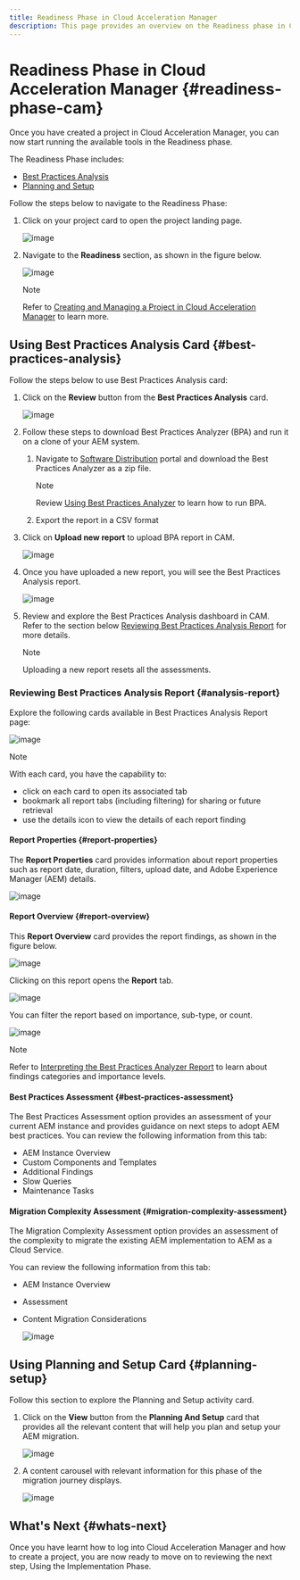 ```yaml
---
title: Readiness Phase in Cloud Acceleration Manager
description: This page provides an overview on the Readiness phase in Cloud Acceleration Manager.
---
```


# Readiness Phase in Cloud Acceleration Manager {#readiness-phase-cam}

Once you have created a project in Cloud Acceleration Manager, you can now start running the available tools in the Readiness phase.

The Readiness Phase includes:

* [Best Practices Analysis](#best-practices-analysis)
* [Planning and Setup](#planning-setup) 

Follow the steps below to navigate to the Readiness Phase:

1. Click on your project card to open the project landing page.

   ![image](/help/move-to-cloud-service/cloud-acceleration-manager/assets/cam-landing1.png)

1. Navigate to the **Readiness** section, as shown in the figure below.

   ![image](/help/move-to-cloud-service/cloud-acceleration-manager/assets/readiness-1.png)

   >[!NOTE]
   >Refer to [Creating and Managing a Project in Cloud Acceleration Manager](/help/move-to-cloud-service/cloud-acceleration-manager/using-cam/getting-started-cam.md) to learn more.

## Using Best Practices Analysis Card {#best-practices-analysis}

Follow the steps below to use Best Practices Analysis card:

1. Click on the **Review** button from the **Best Practices Analysis** card. 

   ![image](/help/move-to-cloud-service/cloud-acceleration-manager/assets/readiness-2.png)

1. Follow these steps to download Best Practices Analyzer (BPA) and run it on a clone of your AEM system.

   1. Navigate to [Software Distribution](https://experience.adobe.com/#/downloads/content/software-distribution/en/aemcloud.html) portal and download the Best Practices Analyzer as a zip file.

      >[!NOTE]
      >Review [Using Best Practices Analyzer](https://experienceleague.adobe.com/docs/experience-manager-cloud-service/moving/cloud-migration/best-practices-analyzer/using-best-practices-analyzer.html?lang=en#imp-considerations) to learn how to run BPA.

   1. Export the report in a CSV format 

1. Click on **Upload new report** to upload BPA report in CAM.

   ![image](/help/move-to-cloud-service/cloud-acceleration-manager/assets/readiness-3.png)

1. Once you have uploaded a new report, you will see the Best Practices Analysis report.

   ![image](/help/move-to-cloud-service/cloud-acceleration-manager/assets/cam-bpareport.png)

1. Review and explore the Best Practices Analysis dashboard in CAM. Refer to the section below [Reviewing Best Practices Analysis Report](#analysis-report) for more details.

   >[!NOTE]
   >Uploading a new report resets all the assessments.

### Reviewing Best Practices Analysis Report {#analysis-report}

Explore the following cards available in Best Practices Analysis Report page:

![image](/help/move-to-cloud-service/cloud-acceleration-manager/assets/cam-bpareport.png)

>[!NOTE]
> With each card, you have the capability to:
>* click on each card to open its associated tab
>* bookmark all report tabs (including filtering) for sharing or future retrieval
>* use the details icon to view the details of each report finding

#### Report Properties {#report-properties}

The **Report Properties** card provides information about report properties such as report date, duration, filters, upload date, and Adobe Experience Manager (AEM) details.

![image](/help/move-to-cloud-service/cloud-acceleration-manager/assets/report-properties.png)

#### Report Overview {#report-overview}

This **Report Overview** card provides the report findings, as shown in the figure below.

![image](/help/move-to-cloud-service/cloud-acceleration-manager/assets/report-overview.png)

Clicking on this report opens the **Report** tab.

![image](/help/move-to-cloud-service/cloud-acceleration-manager/assets/report-overview2.png)

You can filter the report based on importance, sub-type, or count.

![image](/help/move-to-cloud-service/cloud-acceleration-manager/assets/report-overview3.png)

>[!NOTE]
>Refer to [Interpreting the Best Practices Analyzer Report](https://experienceleague.adobe.com/docs/experience-manager-cloud-service/moving/cloud-migration/best-practices-analyzer/using-best-practices-analyzer.html?lang=en) to learn about findings categories and importance levels.

#### Best Practices Assessment {#best-practices-assessment}

The Best Practices Assessment option provides an assessment of your current AEM instance and provides guidance on next steps to adopt AEM best practices. You can review the following information from this tab:

* AEM Instance Overview
* Custom Components and Templates
* Additional Findings
* Slow Queries
* Maintenance Tasks

#### Migration Complexity Assessment {#migration-complexity-assessment}

The Migration Complexity Assessment option provides an assessment of the complexity to migrate the existing AEM implementation to AEM as a Cloud Service. 

You can review the following information from this tab:

* AEM Instance Overview
* Assessment
* Content Migration Considerations

   ![image](/help/move-to-cloud-service/cloud-acceleration-manager/assets/migration-complexity-1.png)

## Using Planning and Setup Card {#planning-setup}

Follow this section to explore the Planning and Setup activity card.

1. Click on the **View** button from the **Planning And Setup** card that provides all the relevant content that will help you plan and setup your AEM migration.

   ![image](/help/move-to-cloud-service/cloud-acceleration-manager/assets/readiness-view.png)

1. A content carousel with relevant information for this phase of the migration journey displays.

   ![image](/help/move-to-cloud-service/cloud-acceleration-manager/assets/readiness-5-planning.png)

## What's Next {#whats-next}

Once you have learnt how to log into Cloud Acceleration Manager and how to create a project, you are now ready to move on to reviewing the next step, Using the Implementation Phase.
